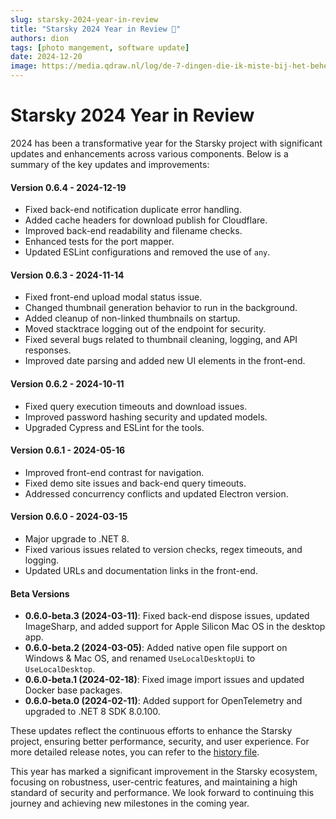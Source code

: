 ```yaml
---
slug: starsky-2024-year-in-review
title: "Starsky 2024 Year in Review 🚀"
authors: dion
tags: [photo mangement, software update]
date: 2024-12-20
image: https://media.qdraw.nl/log/de-7-dingen-die-ik-miste-bij-het-beheren-van-mijn-foto-collectie/1000/02_starsky_v052_kl1k.jpg
---
```


# Starsky 2024 Year in Review

2024 has been a transformative year for the Starsky project with significant updates and enhancements across various components. Below is a summary of the key updates and improvements:

#### Version 0.6.4 - 2024-12-19
- Fixed back-end notification duplicate error handling.
- Added cache headers for download publish for Cloudflare.
- Improved back-end readability and filename checks.
- Enhanced tests for the port mapper.
- Updated ESLint configurations and removed the use of `any`.

#### Version 0.6.3 - 2024-11-14
- Fixed front-end upload modal status issue.
- Changed thumbnail generation behavior to run in the background.
- Added cleanup of non-linked thumbnails on startup.
- Moved stacktrace logging out of the endpoint for security.
- Fixed several bugs related to thumbnail cleaning, logging, and API responses.
- Improved date parsing and added new UI elements in the front-end.

#### Version 0.6.2 - 2024-10-11
- Fixed query execution timeouts and download issues.
- Improved password hashing security and updated models.
- Upgraded Cypress and ESLint for the tools.

#### Version 0.6.1 - 2024-05-16
- Improved front-end contrast for navigation.
- Fixed demo site issues and back-end query timeouts.
- Addressed concurrency conflicts and updated Electron version.

#### Version 0.6.0 - 2024-03-15
- Major upgrade to .NET 8.
- Fixed various issues related to version checks, regex timeouts, and logging.
- Updated URLs and documentation links in the front-end.

#### Beta Versions
- **0.6.0-beta.3 (2024-03-11)**: Fixed back-end dispose issues, updated ImageSharp, and added support for Apple Silicon Mac OS in the desktop app.
- **0.6.0-beta.2 (2024-03-05)**: Added native open file support on Windows & Mac OS, and renamed `UseLocalDesktopUi` to `UseLocalDesktop`.
- **0.6.0-beta.1 (2024-02-18)**: Fixed image import issues and updated Docker base packages.
- **0.6.0-beta.0 (2024-02-11)**: Added support for OpenTelemetry and upgraded to .NET 8 SDK 8.0.100.

These updates reflect the continuous efforts to enhance the Starsky project, ensuring better performance, security, and user experience. For more detailed release notes, you can refer to the [history file](https://github.com/qdraw/starsky/blob/e5b16cd83a1dada4066e7c909a272bd6f5b47589/history.md).

This year has marked a significant improvement in the Starsky ecosystem, focusing on robustness, user-centric features, and maintaining a high standard of security and performance. We look forward to continuing this journey and achieving new milestones in the coming year.
